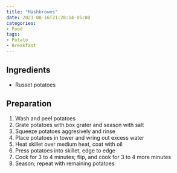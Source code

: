 ```yaml
---
title: "Hashbrowns"
date: 2023-08-16T21:28:14-05:00
categories:
- Food
tags:
- Potato
- Breakfast
---
```


## Ingredients
- Russet potatoes

## Preparation
1. Wash and peel potatoes
2. Grate potatoes with box grater and season with salt
3. Squeeze potatoes aggresively and rinse
4. Place potatoes in tower and wring out excess water
5. Heat skillet over medium heat, coat with oil
6. Press potatoes into skillet, edge to edge
7. Cook for 3 to 4 minutes; flip, and cook for 3 to 4 more minutes
8. Season; repeat with remaining potatoes

